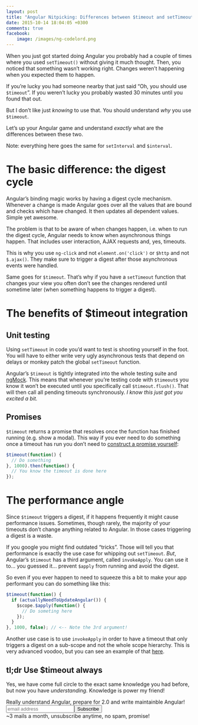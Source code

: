 ```yaml
---
layout: post
title: "Angular Nitpicking: Differences between $timeout and setTimeout()"
date: 2015-10-14 18:04:05 +0300
comments: true
facebook:
    image: /images/ng-codelord.png
---
```


When you just got started doing Angular you probably had a couple of times where you used `setTimeout()` without giving it much thought. Then, you noticed that something wasn’t working right. Changes weren’t happening when you expected them to happen.

If you’re lucky you had someone nearby that just said “Oh, you should use `$timeout`”. If you weren’t lucky you probably wasted 30 minutes until you found that out.

But I don’t like just *knowing* to use that. You should understand *why* you use `$timeout`.

Let’s up your Angular game and understand *exactly* what are the differences between these two.

Note: everything here goes the same for `setInterval` and `$interval`.

# The basic difference: the digest cycle

Angular’s binding magic works by having a digest cycle mechanism. Whenever a change is made Angular goes over all the values that are bound and checks which have changed. It then updates all dependent values. Simple yet awesome.

The problem is that to be aware of when changes happen, i.e. when to run the digest cycle, Angular needs to know when asynchronous things happen. That includes user interaction, AJAX requests and, yes, timeouts.

This is why you use `ng-click` and not `element.on('click')` or `$http` and not `$.ajax()`. They make sure to trigger a digest after those asynchronous events were handled.

Same goes for `$timeout`. That’s why if you have a `setTimeout` function that changes your view you often don’t see the changes rendered until sometime later (when something happens to trigger a digest).

# The benefits of $timeout integration

## Unit testing

Using `setTimeout` in code you’d want to test is shooting yourself in the foot. You will have to either write very ugly asynchronous tests that depend on delays or monkey patch the global `setTimeout` function.

Angular’s `$timeout` is tightly integrated into the whole testing suite and [ngMock](https://docs.angularjs.org/api/ngMock). This means that whenever you’re testing code with `$timeout`s you know it won’t be executed until you specifically call `$timeout.flush()`. That will then call all pending timeouts synchronously. *I know this just got you excited a bit.*

## Promises

`$timeout` returns a promise that resolves once the function has finished running (e.g. show a modal). This way if you ever need to do something once a timeout has run you don’t need to [construct a promise yourself](http://www.codelord.net/2015/10/07/angular-2-preparation-killing-controllers/):

```javascript
$timeout(function() {
  // Do something
}, 1000).then(function() {
  // You know the timeout is done here
});
```

# The performance angle

Since `$timeout` triggers a digest, if it happens frequently it might cause performance issues. Sometimes, though rarely, the majority of your timeouts don’t change anything related to Angular. In those cases triggering a digest is a waste.

If you google you might find outdated “tricks”. Those will tell you that performance is exactly the use case for whipping out `setTimeout`. *But*, Angular’s `$timeout` has a third argument, called `invokeApply`. You can use it to… you guessed it… prevent `$apply` from running and avoid the digest.

So even if you ever happen to need to squeeze this a bit to make your app performant you can do something like this:

```javascript
$timeout(function() {
  if (actuallyNeedToUpdateAngular()) {
    $scope.$apply(function() {
      // Do someting here
    });
  }
}, 1000, false); // <-- Note the 3rd argument!
```

Another use case is to use `invokeApply` in order to have a timeout that only triggers a digest on a sub-scope and not the whole scope hierarchy. This is very advanced voodoo, but you can see an example of that [here](http://blog.500tech.com/is-reactjs-fast/).

## tl;dr Use $timeout always

Yes, we have come full circle to the exact same knowledge you had before, but now you have *understanding*. Knowledge is power my friend!

<!-- Begin MailChimp Signup Form -->
<div id="mc_embed_signup" class="cta">
<form action="http://codelord.us6.list-manage.com/subscribe/post?u=78b36f07d7d2e7e91eb8deee3&amp;id=c9a8d439c8" method="post" id="mc-embedded-subscribe-form" name="mc-embedded-subscribe-form" class="validate" target="_blank" novalidate>
    <label for="mce-EMAIL">Really understand Angular, prepare for 2.0 and write maintainble Angular!</label>
    <input type="email" value="" name="EMAIL" class="email" id="mce-EMAIL" placeholder="email address" required style="display: inline"><!--
    --><input type="submit" value="Subscribe" name="subscribe" id="mc-embedded-subscribe" class="button" style="display: inline">
    <input type="hidden" value="" name="SIGNUP_URL" class="email" id="mce-SIGNUP_URL">
    <div class="promise">~3 mails a month, unsubscribe anytime, no spam, promise!</div>
</form>
</div>
<script type="text/javascript">
document.getElementById('mce-SIGNUP_URL').value = document.location.href;
</script>
<!--End mc_embed_signup-->
